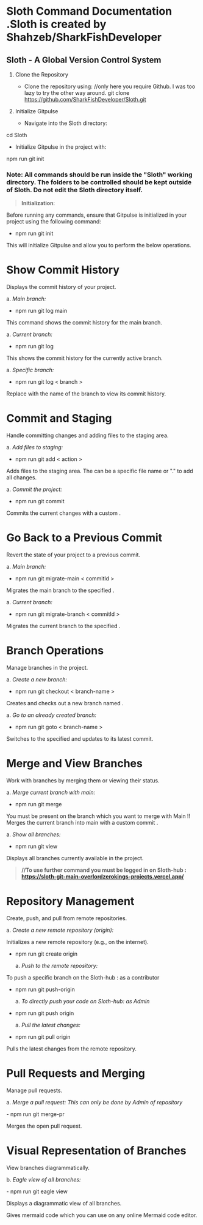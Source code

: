 # Sloth Command Documentation .Sloth is created by Shahzeb/SharkFishDeveloper 

## Sloth - A Global Version Control System

1.  Clone the Repository

    -   Clone the repository using: //only here you require Github. I
        was too lazy to try the other way around. git clone
        https://github.com/SharkFishDeveloper/Sloth.git

2.  Initialize Gitpulse

    -   Navigate into the Sloth directory:

cd Sloth

-   Initialize Gitpulse in the project with:

npm run git init

### Note: All commands should be run inside the \"Sloth\" working directory. The folders to be controlled should be kept outside of Sloth. Do not edit the Sloth directory itself.


> **Initialization**:

Before running any commands, ensure that Gitpulse is initialized in your
project using the following command:

-   npm run git init

This will initialize Gitpulse and allow you to perform the below
operations.

# Show Commit History

Displays the commit history of your project.

a.  *Main branch:*

-   npm run git log main

This command shows the commit history for the main branch.

a.  *Current branch:*

-   npm run git log

This shows the commit history for the currently active branch.

a.  *Specific branch:*

-   npm run git log < branch >

Replace with the name of the branch to view its commit history.

# Commit and Staging

Handle committing changes and adding files to the staging area.

a.  *Add files to staging:*

-   npm run git add < action >

Adds files to the staging area. The can be a specific file name or \".\"
to add all changes.

a.  *Commit the project:*

-   npm run git commit

Commits the current changes with a custom .

# Go Back to a Previous Commit

Revert the state of your project to a previous commit.

a.  *Main branch:*

-   npm run git migrate-main < commitId >

Migrates the main branch to the specified .

a.  *Current branch:*

-   npm run git migrate-branch < commitId >

Migrates the current branch to the specified .

# Branch Operations

Manage branches in the project.

a.  *Create a new branch:*

-   npm run git checkout < branch-name >

Creates and checks out a new branch named .

a.  *Go to an already created branch:*

-   npm run git goto < branch-name >

Switches to the specified and updates to its latest commit.

# Merge and View Branches

Work with branches by merging them or viewing their status.

a.  *Merge current branch with main:*

-   npm run git merge 

You must be present on the branch which you want to merge with Main !!
Merges the current branch into main with a custom commit .

a.  *Show all branches:*

-   npm run git view

Displays all branches currently available in the project.

> **//To use further command you must be logged in on Sloth-hub :
> https://sloth-git-main-overlordzerokings-projects.vercel.app/**

# Repository Management

Create, push, and pull from remote repositories.

a.  *Create a new remote repository (origin):*

Initializes a new remote repository (e.g., on the internet).

-   npm run git create origin

    a.  *Push to the remote repository:*

To push a specific branch on the Sloth-hub : as a contributor

-   npm run git push-origin

    a.  *To directly push your code on Sloth-hub: as Admin*

-   npm run git push origin

    a.  *Pull the latest changes:*

-   npm run git pull origin

Pulls the latest changes from the remote repository.

# Pull Requests and Merging

Manage pull requests.

a.  *Merge a pull request: This can only be done by Admin of repository*

\- npm run git merge-pr

Merges the open pull request.

# Visual Representation of Branches

View branches diagrammatically.

b.  *Eagle view of all branches:*

\- npm run git eagle view

Displays a diagrammatic view of all branches.

Gives mermaid code which you can use on any online Mermaid code editor.
